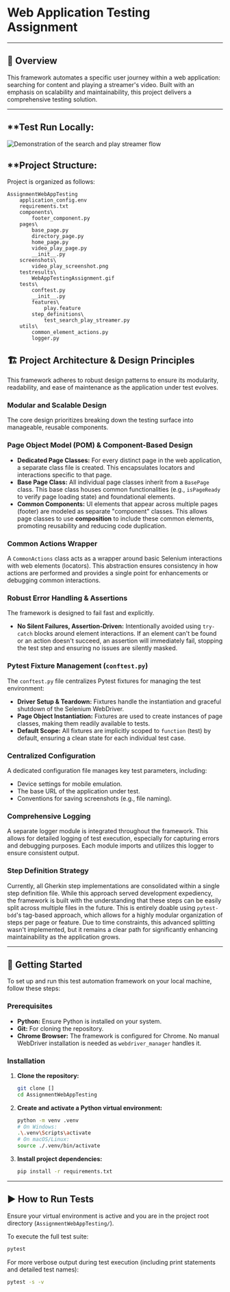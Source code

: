 # Web Application Testing Assignment

---

## 🚀 Overview
This framework automates a specific user journey within a web application: searching for content and playing a streamer's video. Built with an emphasis on scalability and maintainability, this project delivers a comprehensive testing solution.

---

## **Test Run Locally:
![Demonstration of the search and play streamer flow](https://github.com/prabhadks/AssignmentWebAppTesting/blob/master/testresults/WebAppTestingAssignment.gif)

## **Project Structure:

Project is organized as follows:

```
AssignmentWebAppTesting
    application_config.env
    requirements.txt
    components\
        footer_component.py
    pages\
        base_page.py
        directory_page.py
        home_page.py
        video_play_page.py
        __init__.py
    screenshots\
        video_play_screenshot.png
    testresults\
        WebAppTestingAssignment.gif
    tests\
        conftest.py
        __init__.py
        features\
            play.feature
        step_definitions\
            test_search_play_streamer.py
    utils\
        common_element_actions.py
        logger.py
```

## 🏗️ Project Architecture & Design Principles
This framework adheres to robust design patterns to ensure its modularity, readability, and ease of maintenance as the application under test evolves.

### **Modular and Scalable Design**
The core design prioritizes breaking down the testing surface into manageable, reusable components.

### **Page Object Model (POM) & Component-Based Design**
* **Dedicated Page Classes:** For every distinct page in the web application, a separate class file is created. This encapsulates locators and interactions specific to that page.
* **Base Page Class:** All individual page classes inherit from a `BasePage` class. This base class houses common functionalities (e.g., `isPageReady` to verify page loading state) and foundational elements.
* **Common Components:** UI elements that appear across multiple pages (footer) are modeled as separate "component" classes. This allows page classes to use **composition** to include these common elements, promoting reusability and reducing code duplication.

### **Common Actions Wrapper**
A `CommonActions` class acts as a wrapper around basic Selenium interactions with web elements (locators). This abstraction ensures consistency in how actions are performed and provides a single point for enhancements or debugging common interactions.

### **Robust Error Handling & Assertions**
The framework is designed to fail fast and explicitly.

* **No Silent Failures, Assertion-Driven:** Intentionally avoided using `try-catch` blocks around element interactions. If an element can't be found or an action doesn't succeed, an assertion will immediately fail, stopping the test step and ensuring no issues are silently masked.

### **Pytest Fixture Management (`conftest.py`)**
The `conftest.py` file centralizes Pytest fixtures for managing the test environment:
* **Driver Setup & Teardown:** Fixtures handle the instantiation and graceful shutdown of the Selenium WebDriver.
* **Page Object Instantiation:** Fixtures are used to create instances of page classes, making them readily available to tests.
* **Default Scope:** All fixtures are implicitly scoped to `function` (test) by default, ensuring a clean state for each individual test case.

### **Centralized Configuration**
A dedicated configuration file manages key test parameters, including:
* Device settings for mobile emulation.
* The base URL of the application under test.
* Conventions for saving screenshots (e.g., file naming).

### **Comprehensive Logging**
A separate logger module is integrated throughout the framework. This allows for detailed logging of test execution, especially for capturing errors and debugging purposes. Each module imports and utilizes this logger to ensure consistent output.

### **Step Definition Strategy**
Currently, all Gherkin step implementations are consolidated within a single step definition file. While this approach served development expediency, the framework is built with the understanding that these steps can be easily split across multiple files in the future. This is entirely doable using `pytest-bdd`'s tag-based approach, which allows for a highly modular organization of steps per page or feature. Due to time constraints, this advanced splitting wasn't implemented, but it remains a clear path for significantly enhancing maintainability as the application grows.

---

## 🚀 Getting Started
To set up and run this test automation framework on your local machine, follow these steps:

### **Prerequisites**
* **Python:** Ensure Python is installed on your system.
* **Git:** For cloning the repository.
* **Chrome Browser:** The framework is configured for Chrome. No manual WebDriver installation is needed as `webdriver_manager` handles it.

### **Installation**
1.  **Clone the repository:**
    ```bash
    git clone []
    cd AssignmentWebAppTesting
    ```
2.  **Create and activate a Python virtual environment:**
    ```bash
    python -m venv .venv
    # On Windows:
    .\.venv\Scripts\activate
    # On macOS/Linux:
    source ./.venv/bin/activate
    ```
3.  **Install project dependencies:**
    ```bash
    pip install -r requirements.txt
    ```

---

## ▶️ How to Run Tests
Ensure your virtual environment is active and you are in the project root directory (`AssignmentWebAppTesting/`).

To execute the full test suite:

```bash
pytest
```

For more verbose output during test execution (including print statements and detailed test names):

```bash
pytest -s -v
```
